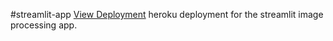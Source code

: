 #streamlit-app
[View Deployment](https://opencv-app-web.herokuapp.com/)
heroku deployment for the streamlit image processing app.

